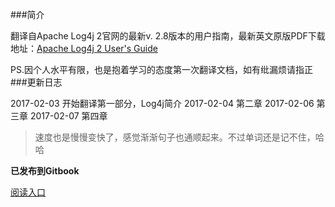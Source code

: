 ###简介

翻译自Apache Log4j 2官网的最新v. 2.8版本的用户指南，最新英文原版PDF下载地址：[Apache Log4j 2 User's Guide](https://logging.apache.org/log4j/2.x/log4j-users-guide.pdf)

PS.因个人水平有限，也是抱着学习的态度第一次翻译文档，如有纰漏烦请指正
###更新日志

2017-02-03 开始翻译第一部分，Log4j简介
2017-02-04 第二章
2017-02-06 第三章
2017-02-07 第四章
>速度也是慢慢变快了，感觉渐渐句子也通顺起来。不过单词还是记不住，哈哈

**已发布到Gitbook**

[阅读入口](https://k42jc.gitbooks.io/log4j-2-user-guide/content/)


